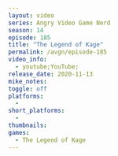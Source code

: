 ```yaml
---
layout: video
series: Angry Video Game Nerd
season: 14
episode: 185
title: "The Legend of Kage"
permalink: /avgn/episode-185
video_info:
  - youtube;YouTube;
release_date: 2020-11-13
mike_notes:
toggle: off
platforms: 
  - 
short_platforms:
  - 
thumbnails: 
games: 
  - The Legend of Kage
---
```

